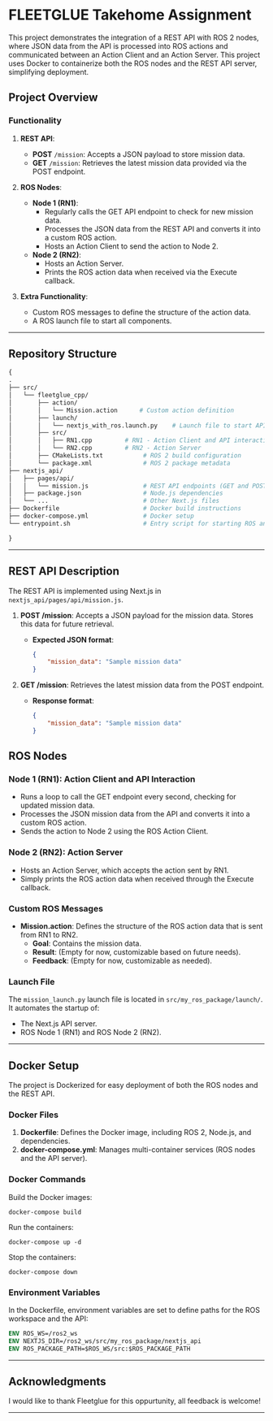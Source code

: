 # FLEETGLUE Takehome Assignment

This project demonstrates the integration of a REST API with ROS 2 nodes, where JSON data from the API is processed into ROS actions and communicated between an Action Client and an Action Server. This project uses Docker to containerize both the ROS nodes and the REST API server, simplifying deployment.

## Project Overview

### Functionality
1. **REST API**:
   - **POST** `/mission`: Accepts a JSON payload to store mission data.
   - **GET** `/mission`: Retrieves the latest mission data provided via the POST endpoint.

2. **ROS Nodes**:
   - **Node 1 (RN1)**: 
     - Regularly calls the GET API endpoint to check for new mission data.
     - Processes the JSON data from the REST API and converts it into a custom ROS action.
     - Hosts an Action Client to send the action to Node 2.
   - **Node 2 (RN2)**:
     - Hosts an Action Server.
     - Prints the ROS action data when received via the Execute callback.

3. **Extra Functionality**:
   - Custom ROS messages to define the structure of the action data.
   - A ROS launch file to start all components.

---

## Repository Structure
```graphql
{
.
├── src/
│   └── fleetglue_cpp/
│       ├── action/
│       │   └── Mission.action      # Custom action definition
│       ├── launch/
│       │   └── nextjs_with_ros.launch.py    # Launch file to start API and ROS nodes
│       ├── src/
│       │   ├── RN1.cpp         # RN1 - Action Client and API interaction
│       │   └── RN2.cpp         # RN2 - Action Server
│       ├── CMakeLists.txt           # ROS 2 build configuration
│       └── package.xml              # ROS 2 package metadata
├── nextjs_api/
│   ├── pages/api/
│   │   └── mission.js               # REST API endpoints (GET and POST)
│   ├── package.json                 # Node.js dependencies
│   └── ...                          # Other Next.js files
├── Dockerfile                       # Docker build instructions
├── docker-compose.yml               # Docker setup
└── entrypoint.sh                    # Entry script for starting ROS and API

}
```
---

## REST API Description

The REST API is implemented using Next.js in `nextjs_api/pages/api/mission.js`.

1. **POST /mission**: Accepts a JSON payload for the mission data. Stores this data for future retrieval.
    - **Expected JSON format**:
      ```json
      {
          "mission_data": "Sample mission data"
      }
      ```

2. **GET /mission**: Retrieves the latest mission data from the POST endpoint.
    - **Response format**:
      ```json
      {
          "mission_data": "Sample mission data"
      }
      ```

## ROS Nodes

### Node 1 (RN1): Action Client and API Interaction
- Runs a loop to call the GET endpoint every second, checking for updated mission data.
- Processes the JSON mission data from the API and converts it into a custom ROS action.
- Sends the action to Node 2 using the ROS Action Client.

### Node 2 (RN2): Action Server
- Hosts an Action Server, which accepts the action sent by RN1.
- Simply prints the ROS action data when received through the Execute callback.

### Custom ROS Messages
- **Mission.action**: Defines the structure of the ROS action data that is sent from RN1 to RN2.
  - **Goal**: Contains the mission data.
  - **Result**: (Empty for now, customizable based on future needs).
  - **Feedback**: (Empty for now, customizable as needed).

### Launch File
The `mission_launch.py` launch file is located in `src/my_ros_package/launch/`. It automates the startup of:
- The Next.js API server.
- ROS Node 1 (RN1) and ROS Node 2 (RN2).

---

## Docker Setup

The project is Dockerized for easy deployment of both the ROS nodes and the REST API.

### Docker Files

1. **Dockerfile**: Defines the Docker image, including ROS 2, Node.js, and dependencies.
2. **docker-compose.yml**: Manages multi-container services (ROS nodes and the API server).

### Docker Commands

Build the Docker images:

`docker-compose build`

Run the containers:

`docker-compose up -d`

Stop the containers:

`docker-compose down`

### Environment Variables

In the Dockerfile, environment variables are set to define paths for the ROS workspace and the API:

```dockerfile
ENV ROS_WS=/ros2_ws
ENV NEXTJS_DIR=/ros2_ws/src/my_ros_package/nextjs_api
ENV ROS_PACKAGE_PATH=$ROS_WS/src:$ROS_PACKAGE_PATH
```
---

## Acknowledgments

I would like to thank Fleetglue for this oppurtunity, all feedback is welcome!

---
